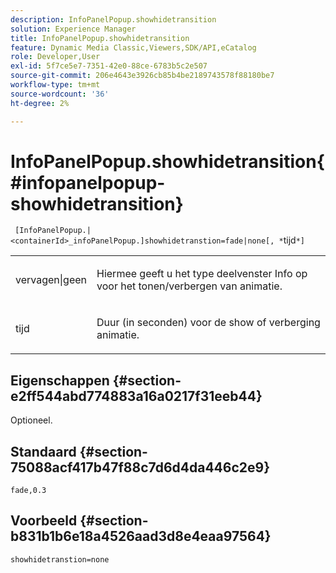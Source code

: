 ```yaml
---
description: InfoPanelPopup.showhidetransition
solution: Experience Manager
title: InfoPanelPopup.showhidetransition
feature: Dynamic Media Classic,Viewers,SDK/API,eCatalog
role: Developer,User
exl-id: 5f7ce5e7-7351-42e0-88ce-6783b5c2e507
source-git-commit: 206e4643e3926cb85b4be2189743578f88180be7
workflow-type: tm+mt
source-wordcount: '36'
ht-degree: 2%

---
```


# InfoPanelPopup.showhidetransition{#infopanelpopup-showhidetransition}

` [InfoPanelPopup.|<containerId>_infoPanelPopup.]showhidetranstion=fade|none[, *`tijd`*]`

<table id="table_863763B730A949AA8C0E11E6F8461E3A"> 
 <tbody> 
  <tr> 
   <td colname="col1"> <p><span class="codeph"> vervagen|geen</span> </p> </td> 
   <td colname="col2"> <p> Hiermee geeft u het type deelvenster Info op voor het tonen/verbergen van animatie. </p> </td> 
  </tr> 
  <tr> 
   <td> <p> <span class="codeph"><span class="varname"> tijd</span></span> </p> </td> 
   <td> <p> Duur (in seconden) voor de show of verberging animatie. </p> </td> 
  </tr> 
 </tbody> 
</table>

## Eigenschappen {#section-e2ff544abd774883a16a0217f31eeb44}

Optioneel.

## Standaard {#section-75088acf417b47f88c7d6d4da446c2e9}

`fade,0.3`

## Voorbeeld {#section-b831b1b6e18a4526aad3d8e4eaa97564}

`showhidetranstion=none`
